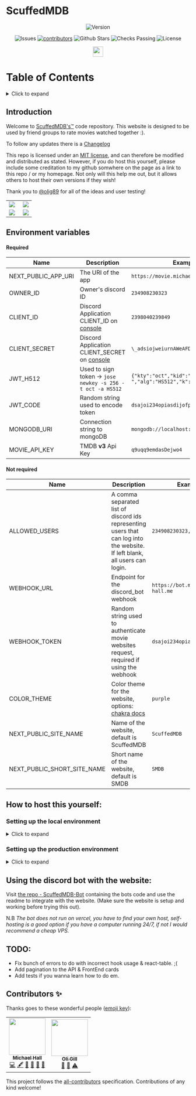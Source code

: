 # ScuffedMDB

<p align="center">
  <img alt="Version"  src="https://img.shields.io/github/v/tag/mah51/scuffedmdb?label=Version&style=for-the-badge&color=%23E53E3E" />
   </p>
<p align="center">
  
  <img alt='Issues' src="https://img.shields.io/github/issues/mah51/scuffedmdb?color=%23ED8936&style=for-the-badge">
     <!-- ALL-CONTRIBUTORS-BADGE:START - Do not remove or modify this section -->
<a href="#contributors">
<img alt="contributors" src="https://img.shields.io/badge/contributors-2-orange.svg?style=for-the-badge&color=%23F6E05E" /></a>
<!-- ALL-CONTRIBUTORS-BADGE:END -->
  <img alt="Github Stars" src="https://img.shields.io/github/stars/mah51/scuffedmdb?style=for-the-badge&color=%2348BB78" />
    <img alt="Checks Passing" src="https://img.shields.io/github/checks-status/mah51/scuffedmdb/main?color=4299e1&style=for-the-badge" />
   <img alt="License" src="https://img.shields.io/github/license/mah51/Scuffedmdb?style=for-the-badge&color=%239F7AEA" />
</p>

<p align="center">
   <img  height='28px'src="https://forthebadge.com/images/badges/not-a-bug-a-feature.svg" />
  </p>

# Table of Contents

<details>
<summary>Click to expand</summary>
  
- [Introduction](#introduction)
  
- [Environment Variables](#environment-variables)

- [Host this yourself](#how-to-host-this-yourself)

  - [Setting up the local environment](#settting-up-the-local-environment)

  - [Setting up the production environment](#setting-up-the-production-environment)

- [Discord bot integration](#using-the-discord-bot-with-the-website)
- [TODO](#todo)

</details>

## Introduction

Welcome to [ScuffedMDB's&trade;](https://movie.michael-hall.me) code repository. This website is designed to be used by friend groups to rate movies watched together :).

To follow any updates there is a [Changelog](/CHANGELOG.md)

This repo is licensed under an [MIT license](https://github.com/mah51/ScuffedMDB/blob/main/LICENSE), and can therefore be modified and distributed as stated. However, if you do host this yourself, please include some creditation to my github somwhere on the page as a link to this repo / or my homepage. Not only will this help me out, but it allows others to host their own versions if they wish!

Thank you to [@olig89](https://github.com/olig89) for all of the ideas and user testing!

<table>
  <tr>
    <td align="left">
<img src="https://user-images.githubusercontent.com/47287285/125026289-25392280-e07c-11eb-979a-67769c36c4ea.png" align="left" /></td>
    <td align="right"><img src="https://user-images.githubusercontent.com/47287285/125026321-371ac580-e07c-11eb-9881-1ec8a70c0f23.png"  align="right" /></td>
  </tr>
  <tr>
    <td align="left" >
<img src="https://user-images.githubusercontent.com/47287285/125026308-2f5b2100-e07c-11eb-873e-2eabcf0906fb.png" align="left" /></td>
 
  <td align="left"><img src="https://user-images.githubusercontent.com/47287285/125026394-616c8300-e07c-11eb-9678-a6e497119b7d.png" align="right" /></td>
     </tr>
</table>

## Environment variables

#### Required

| Name                | Description                                                                    | Example                                                     |
| ------------------- | ------------------------------------------------------------------------------ | ----------------------------------------------------------- |
| NEXT_PUBLIC_APP_URI | The URI of the app                                                             | `https://movie.michael-hall.me`                             |
| OWNER_ID            | Owner's discord ID                                                             | `234908230323`                                              |
| CLIENT_ID           | Discord Application CLIENT_ID on [console](https://discord.com/developers)     | `2398040239849`                                             |
| CLIENT_SECRET       | Discord Application CLIENT_SECRET on [console](https://discord.com/developers) | `\_adsiojweiurnAWeAFDS23`                                   |
| JWT_H512            | Used to sign token -> `jose newkey -s 256 -t oct -a HS512`                     | `{"kty":"oct","kid":"-token-","alg":"HS512","k":"-token-"}` |
| JWT_CODE            | Random string used to encode token                                             | `dsajoi234opiasdijofp`                                      |
| MONGODB_URI         | Connection string to mongoDB                                                   | `mongodb://localhost:27017/scuffedmdb`                      |
| MOVIE_API_KEY       | TMDB **v3** Api Key                                                            | `q9uqq9emdasDejwo4`                                         |

#### Not required

| Name                        | Description                                                                                                                 | Example                       |
| --------------------------- | --------------------------------------------------------------------------------------------------------------------------- | ----------------------------- |
| ALLOWED_USERS               | A comma separated list of discord ids representing users that can log into the website. If left blank, all users can login. | `234908230323,234908230324`   |
| WEBHOOK_URL                 | Endpoint for the discord_bot webhook                                                                                        | `https://bot.michael-hall.me` |
| WEBHOOK_TOKEN               | Random string used to authenticate movie websites request, required if using the webhook                                    | `dsajoi234opiasdijofp`        |
| COLOR_THEME                 | Color theme for the website, options: [chakra docs](https://chakra-ui.com/docs/theming/theme#colors)                        | `purple`                      |
| NEXT_PUBLIC_SITE_NAME       | Name of the website, default is ScuffedMDB                                                                                  | `ScuffedMDB`                  |
| NEXT_PUBLIC_SHORT_SITE_NAME | Short name of the website, default is SMDB                                                                                  | `SMDB`                        |

## How to host this yourself:

### Setting up the local environment

<details>
  <summary>Click to expand</summary>
It is beneficial to set up a local environment to make quick changes without having to wait for the website to rebuild on vercel.

1. Fork this repository at the top right of this page.

2. Clone to your computer

`git clone https://github.com/<YOUR GITHUB USERNAME>/scuffedmdb`

`cd scuffedmdb`

3. Rename .env.example, to .env.local and enter the local address: http://localhost:3000 n.b Do not include a / at the end of your domain

.env.local
`NEXT_PUBLIC_APP_URI=http://localhost:3000`

4. Create an account on [discord.com](https://discord.com) and go to the [developer console](https://discord.com/developers).
5. Create a new application and copy and past Client ID and client secret into the respective fields in .env.local

```bash
CLIENT_SECRET=_H8z9NKhasaido_diddada4SgqjQj
CLIENT_ID=24534589043255834
```

_(these aren't mine before you try -\_-)_

6. Go to the oauth tab of your new discord application and add your production and development callback urls to the redirect tab. For example mine are: http://localhost:3000/api/auth/callback/discord and https://movie.michael-hall.me/api/auth/callback/discord - <yourdomain>/api/auth/callback/discord
7. Return to your .env.local file and enter a [random string](https://onlinerandomtools.com/generate-random-string) into JWT_CODE which is kept secret (just to encrypt the user data in the cookie).

`JWT_CODE=SlOQwlMMnwVY3ypfNLFOtlEauH5Ra2DE`

_and again_

8. I recommend using [cloud atlas](https://www.mongodb.com/cloud/atlas) to host your mongo database, but just create an account and a m.0 db, then copy the connection uri and paste into the .env.local file and append the database name.

`MONGODB_URI=<connection string>/local-movie-database`

9. Go to https://tmdb.org and create an account, then go to the [api settings](https://www.themoviedb.org/settings/api) under your profile and copy the **v3** key and paste it into your .env.local file under MOVIE_API_KEY

`MOVIE_API_KEY=<TMDB API KEY>`

10. Run `npm run dev` in your terminal in the project directory.

11. Stonks! ... if you are having trouble feel free to [submit an issue](https://github.com/mah51/ScuffedMDB/issues/new)
</details>

### Setting up the production environment

<details>
  <summary>Click to expand</summary>
 
__Make sure you have a fork of the repository by clicking the fork button top right__  
  
1. Login to https://vercel.com/ with your github.

2. Go to the homepage and create new project, select 'ScuffedMDB' and click import.

3. All the default settings are as should be, just click deploy. (Be warned it wont work just yet, we still need to provide our environment variables!)

4. Once deployed, click the big 'Go to dashboard' button, follow the tabs at the top to 'settings', then click environment variables on the left hand menu. Here you can add all of the environment variables from your .env.local file, one at a time using the box at the top.

5. CLIENT_ID, CLIENT_SECRET, OWNER_ID, and MOVIE_API_KEY will be the same as your local environment.

6. MONGO_URI should use a production database that is not the same as your local environment so set the database to a different name.

`MONGODB_URI=<connection string>/production-movie-database`

7. NEXT_PUBLIC_APP_URI needs to be the domain of your project on vercel. You can set a custom domain as shown in [vercels' docs](https://vercel.com/docs/custom-domains), but you need to click on your project to see the default domain, normally something like https://scuffedmdb.vercel.com (refer to 6 of setting up local environment to add domain to discord callback if you havent already)

`NEXT_PUBLIC_APP_URI=https://movie.michael-hall.me`

8. Create a HS512 compliant code using the following command:

`npm install -g node-jose-tools`

`jose newkey -s 256 -t oct -a HS512`

Copy the whole output and paste into the .env.local file under 'JWT_HS512'.

9. Finally generate a random string for the JWT_CODE env variable for production and enter into the vercel settings panel.

10. Go back to the overview tab and click redeploy.

11. Thats it! your very own live movie rating website. The world is yours ... and everytime you push a change to your repo, it automatically redeploys (<3 vercel).
</details>

## Using the discord bot with the website:

Visit [the repo - ScuffedMDB-Bot](https://github.com/mah51/scuffedmdb-bot) containing the bots code and use the readme to integrate with the website. (Make sure the website is setup and working before trying this out).

N.B _The bot does not run on vercel, you have to find your own host, self-hosting is a good option if you have a computer running 24/7, if not I would recommend a cheap VPS._

## TODO:

- Fix bunch of errors to do with incorrect hook usage & react-table. ;(
- Add pagination to the API & FrontEnd cards
- Add tests if you wanna learn how to do em.

## Contributors ✨

Thanks goes to these wonderful people ([emoji key](https://allcontributors.org/docs/en/emoji-key)):

<!-- ALL-CONTRIBUTORS-LIST:START - Do not remove or modify this section -->
<!-- prettier-ignore-start -->
<!-- markdownlint-disable -->
<table>
  <tr>
    <td align="center"><a href="https://www.michael-hall.me/"><img src="https://avatars.githubusercontent.com/u/47287285?v=4?s=100" width="100px;" alt=""/><br /><sub><b>Michael Hall</b></sub></a><br /><a href="https://github.com/mah51/ScuffedMDB/commits?author=mah51" title="Code">💻</a> <a href="#content-mah51" title="Content">🖋</a> <a href="https://github.com/mah51/ScuffedMDB/commits?author=mah51" title="Documentation">📖</a> <a href="#design-mah51" title="Design">🎨</a> <a href="#maintenance-mah51" title="Maintenance">🚧</a> <a href="https://github.com/mah51/ScuffedMDB/pulls?q=is%3Apr+reviewed-by%3Amah51" title="Reviewed Pull Requests">👀</a></td>
    <td align="center"><a href="http://olivergill.com"><img src="https://avatars.githubusercontent.com/u/24813487?v=4?s=100" width="100px;" alt=""/><br /><sub><b>Oli Gill</b></sub></a><br /><a href="https://github.com/mah51/ScuffedMDB/issues?q=author%3Aolig89" title="Bug reports">🐛</a> <a href="#ideas-olig89" title="Ideas, Planning, & Feedback">🤔</a> <a href="https://github.com/mah51/ScuffedMDB/commits?author=olig89" title="Tests">⚠️</a></td>
  </tr>
</table>

<!-- markdownlint-restore -->
<!-- prettier-ignore-end -->

<!-- ALL-CONTRIBUTORS-LIST:END -->

This project follows the [all-contributors](https://github.com/all-contributors/all-contributors) specification. Contributions of any kind welcome!
